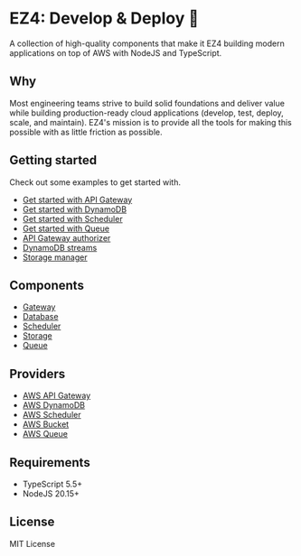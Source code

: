 # EZ4: Develop & Deploy 🚀

A collection of high-quality components that make it EZ4 building modern applications on top of AWS with NodeJS and TypeScript.

## Why

Most engineering teams strive to build solid foundations and deliver value while building production-ready cloud applications (develop, test, deploy, scale, and maintain). EZ4's mission is to provide all the tools for making this possible with as little friction as possible.

## Getting started

Check out some examples to get started with.

- [Get started with API Gateway](./examples/hello-aws-gateway)
- [Get started with DynamoDB](./examples/hello-aws-dynamodb)
- [Get started with Scheduler](./examples/hello-aws-scheduler)
- [Get started with Queue](./examples/hello-aws-queue)
- [API Gateway authorizer](./examples/aws-gateway-authorizer)
- [DynamoDB streams](./examples/aws-dynamodb-streams)
- [Storage manager](./examples/aws-storage-manager)

## Components

- [Gateway](./packages/gateway/)
- [Database](./packages/database/)
- [Scheduler](./packages/scheduler/)
- [Storage](./packages/storage/)
- [Queue](./packages/queue/)

## Providers

- [AWS API Gateway](./packages/aws-gateway/)
- [AWS DynamoDB](./packages/aws-dynamodb/)
- [AWS Scheduler](./packages/aws-scheduler/)
- [AWS Bucket](./packages/aws-bucket/)
- [AWS Queue](./packages/aws-queue/)

## Requirements

- TypeScript 5.5+
- NodeJS 20.15+

## License

MIT License
